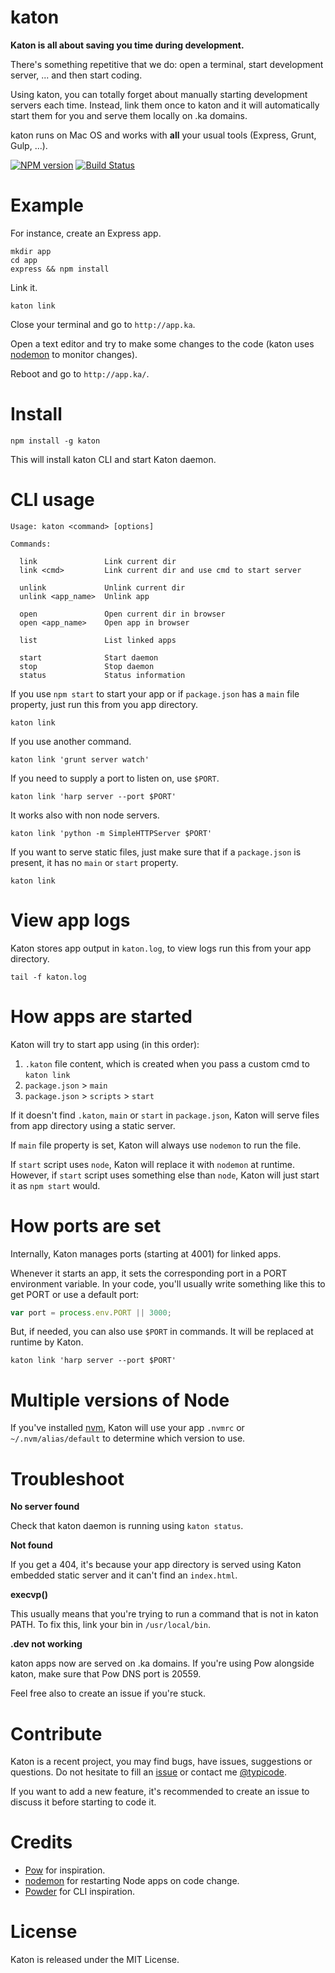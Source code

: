 # katon

__Katon is all about saving you time during development.__

There's something repetitive that we do: open a terminal, start development server, ... and then start coding.

Using katon, you can totally forget about manually starting development servers each time. Instead, link them once to katon and it will automatically start them for you and serve them locally on .ka domains.

katon runs on Mac OS and works with __all__ your usual tools (Express, Grunt, Gulp, ...).

[![NPM version](https://badge.fury.io/js/katon.svg)](http://badge.fury.io/js/katon)
[![Build Status](https://travis-ci.org/typicode/katon.svg?branch=master)](https://travis-ci.org/typicode/katon)

# Example

For instance, create an Express app.

```
mkdir app
cd app
express && npm install
```

Link it.

```
katon link
```

Close your terminal and go to `http://app.ka`.

Open a text editor and try to make some changes to the code (katon uses [nodemon](https://github.com/remy/nodemon) to monitor changes).

Reboot and go to `http://app.ka/`.

# Install

```
npm install -g katon
```

This will install katon CLI and start Katon daemon.

# CLI usage

```
Usage: katon <command> [options]

Commands:

  link               Link current dir
  link <cmd>         Link current dir and use cmd to start server

  unlink             Unlink current dir
  unlink <app_name>  Unlink app

  open               Open current dir in browser
  open <app_name>    Open app in browser

  list               List linked apps

  start              Start daemon
  stop               Stop daemon
  status             Status information
```

If you use `npm start` to start your app or if `package.json` has a `main` file property, just run this from you app directory.

```
katon link
```

If you use another command.

```
katon link 'grunt server watch'
```

If you need to supply a port to listen on, use `$PORT`.

```
katon link 'harp server --port $PORT'
```

It works also with non node servers.

```
katon link 'python -m SimpleHTTPServer $PORT'
```

If you want to serve static files, just make sure that if a `package.json` is present, it has no `main` or `start` property.

```
katon link
```

# View app logs

Katon stores app output in `katon.log`, to view logs run this from your app directory.

```
tail -f katon.log
```

# How apps are started

Katon will try to start app using (in this order):

1. `.katon` file content, which is created when you pass a custom cmd to `katon link`
2. `package.json` > `main`
3. `package.json` > `scripts` > `start`

If it doesn't find `.katon`, `main` or `start` in `package.json`, Katon will serve files from app directory using a static server.

If `main` file property is set, Katon will always use `nodemon` to run the file.

If `start` script uses `node`, Katon will replace it with `nodemon` at runtime.  However, if `start` script uses something else than `node`, Katon will just start it as `npm start` would.

# How ports are set

Internally, Katon manages ports (starting at 4001) for linked apps.

Whenever it starts an app, it sets the corresponding port in a PORT environment variable. In your code, you'll usually write something like this to get PORT or use a default port:

```javascript
var port = process.env.PORT || 3000;
```

But, if needed, you can also use `$PORT` in commands. It will be replaced at runtime by Katon.

```
katon link 'harp server --port $PORT'
```

# Multiple versions of Node

If you've installed [nvm](https://github.com/creationix/nvm), Katon will use your app `.nvmrc` or `~/.nvm/alias/default` to determine which version to use.

# Troubleshoot

__No server found__

Check that katon daemon is running using `katon status`.

__Not found__

If you get a 404, it's because your app directory is served using Katon embedded static server and it can't find an `index.html`.

__execvp()__

This usually means that you're trying to run a command that is not in katon PATH. To fix this, link your bin in `/usr/local/bin`.

__.dev not working__

katon apps now are served on .ka domains. If you're using Pow alongside katon, make sure that Pow DNS port is 20559.

Feel free also to create an issue if you're stuck.

# Contribute

Katon is a recent project, you may find bugs, have issues, suggestions or questions. Do not hesitate to fill an [issue](https://github.com/typicode/katon/issues) or contact me [@typicode](https://github.com/typicode).

If you want to add a new feature, it's recommended to create an issue to discuss it before starting to code it.

# Credits

* [Pow](http://pow.cx/) for inspiration.
* [nodemon](https://github.com/remy/nodemon) for restarting Node apps on code change.
* [Powder](https://github.com/rodreegez/powder) for CLI inspiration.

# License

Katon is released under the MIT License.
